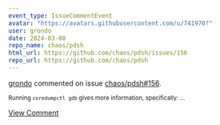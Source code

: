 ```yaml
---
event_type: IssueCommentEvent
avatar: "https://avatars.githubusercontent.com/u/741970?"
user: grondo
date: 2024-03-08
repo_name: chaos/pdsh
html_url: https://github.com/chaos/pdsh/issues/156
repo_url: https://github.com/chaos/pdsh
---
```


<a href='https://github.com/grondo' target='_blank'>grondo</a> commented on issue <a href='https://github.com/chaos/pdsh/issues/156' target='_blank'>chaos/pdsh#156</a>.

<small>Running `coredumpctl gdb` gives more information, specifically:...</small>

<a href='https://github.com/chaos/pdsh/issues/156' target='_blank'>View Comment</a>